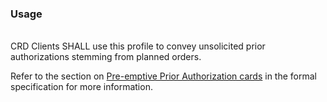 <!--- Text entered into this file will appear at the top of the profiles page before the Formal Views of the profile content. -->

### Usage
<br/>
CRD Clients SHALL use this profile to convey unsolicited prior authorizations stemming from planned orders.

Refer to the section on [Pre-emptive Prior Authorization cards](hooks.html#pre-emptive-prior-authorization) in the formal specification for more information.
<br/>
